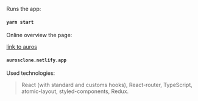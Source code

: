 Runs the app:

#### `yarn start`

Online overview the page:

[link to auros](aurosclone.netlify.app)

#### `aurosclone.netlify.app`

Used technologies:

> React (with standard and customs hooks), React-router, TypeScript, atomic-layout, styled-components, Redux.
